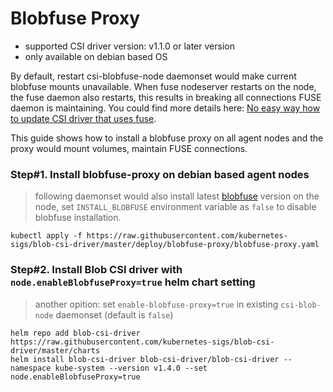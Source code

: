 # Blobfuse Proxy
 - supported CSI driver version: v1.1.0 or later version
 - only available on debian based OS

By default, restart csi-blobfuse-node daemonset would make current blobfuse mounts unavailable. When fuse nodeserver restarts on the node, the fuse daemon also restarts, this results in breaking all connections FUSE daemon is maintaining. You could find more details here: [No easy way how to update CSI driver that uses fuse](https://github.com/kubernetes/kubernetes/issues/70013).

This guide shows how to install a blobfuse proxy on all agent nodes and the proxy would mount volumes, maintain  FUSE connections.

### Step#1. Install blobfuse-proxy on debian based agent nodes
> following daemonset would also install latest [blobfuse](https://github.com/Azure/azure-storage-fuse) version on the node, set `INSTALL_BLOBFUSE` environment variable as `false` to disable blobfuse installation.
```console
kubectl apply -f https://raw.githubusercontent.com/kubernetes-sigs/blob-csi-driver/master/deploy/blobfuse-proxy/blobfuse-proxy.yaml
```

### Step#2. Install Blob CSI driver with `node.enableBlobfuseProxy=true` helm chart setting
> another opition: set `enable-blobfuse-proxy=true` in existing `csi-blob-node` daemonset (default is `false`)
```console
helm repo add blob-csi-driver https://raw.githubusercontent.com/kubernetes-sigs/blob-csi-driver/master/charts
helm install blob-csi-driver blob-csi-driver/blob-csi-driver --namespace kube-system --version v1.4.0 --set node.enableBlobfuseProxy=true
```
